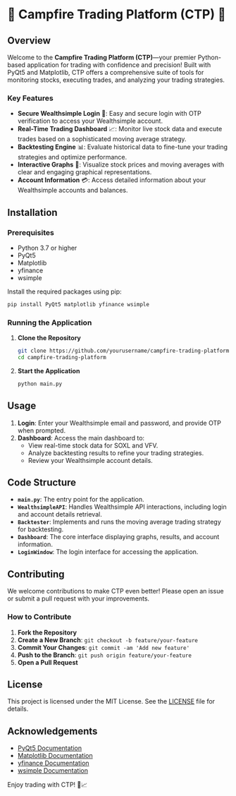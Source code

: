 # 🌟 **Campfire Trading Platform (CTP)** 🌟

## Overview

Welcome to the **Campfire Trading Platform (CTP)**—your premier Python-based application for trading with confidence and precision! Built with PyQt5 and Matplotlib, CTP offers a comprehensive suite of tools for monitoring stocks, executing trades, and analyzing your trading strategies.

### Key Features

- **Secure Wealthsimple Login** 🔐: Easy and secure login with OTP verification to access your Wealthsimple account.
- **Real-Time Trading Dashboard** 📈: Monitor live stock data and execute trades based on a sophisticated moving average strategy.
- **Backtesting Engine** 📊: Evaluate historical data to fine-tune your trading strategies and optimize performance.
- **Interactive Graphs** 🎨: Visualize stock prices and moving averages with clear and engaging graphical representations.
- **Account Information** 💳: Access detailed information about your Wealthsimple accounts and balances.

## Installation

### Prerequisites

- Python 3.7 or higher
- PyQt5
- Matplotlib
- yfinance
- wsimple

Install the required packages using pip:

```bash
pip install PyQt5 matplotlib yfinance wsimple
```

### Running the Application

1. **Clone the Repository**

   ```bash
   git clone https://github.com/yourusername/campfire-trading-platform.git
   cd campfire-trading-platform
   ```

2. **Start the Application**

   ```bash
   python main.py
   ```

## Usage

1. **Login**: Enter your Wealthsimple email and password, and provide OTP when prompted.
2. **Dashboard**: Access the main dashboard to:
   - View real-time stock data for SOXL and VFV.
   - Analyze backtesting results to refine your trading strategies.
   - Review your Wealthsimple account details.

## Code Structure

- **`main.py`**: The entry point for the application.
- **`WealthsimpleAPI`**: Handles Wealthsimple API interactions, including login and account details retrieval.
- **`Backtester`**: Implements and runs the moving average trading strategy for backtesting.
- **`Dashboard`**: The core interface displaying graphs, results, and account information.
- **`LoginWindow`**: The login interface for accessing the application.

## Contributing

We welcome contributions to make CTP even better! Please open an issue or submit a pull request with your improvements.

### How to Contribute

1. **Fork the Repository**
2. **Create a New Branch**: `git checkout -b feature/your-feature`
3. **Commit Your Changes**: `git commit -am 'Add new feature'`
4. **Push to the Branch**: `git push origin feature/your-feature`
5. **Open a Pull Request**

## License

This project is licensed under the MIT License. See the [LICENSE](LICENSE) file for details.

## Acknowledgements

- [PyQt5 Documentation](https://www.riverbankcomputing.com/software/pyqt/intro)
- [Matplotlib Documentation](https://matplotlib.org/stable/contents.html)
- [yfinance Documentation](https://pypi.org/project/yfinance/)
- [wsimple Documentation](https://github.com/wsimple/wsimple)

Enjoy trading with CTP! 🚀📈
